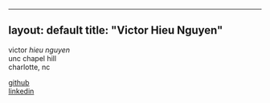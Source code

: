   ---
layout: default
title: "Victor Hieu Nguyen"
---

victor _hieu_ _nguyen_  
unc chapel hill  
charlotte, nc  

[github](#)  
[linkedin](#)
  
  
  
  
  <!-- <!DOCTYPE html>
<html lang="en">
<head>
  <meta charset="UTF-8" />
  <meta name="viewport" content="width=device-width, initial-scale=1.0" />
  <title>Victor Hieu Nguyen</title>
  <link href="https://cdn.jsdelivr.net/gh/cormullion/juliamono/webfonts/JuliaMono.css" rel="stylesheet">
  <style>
    :root {
      --bg: #2e3440;
      --fg: #d8dee9;
      --accent: #88c0d0;
    }
    body {
      margin: 0;
      background-color: var(--bg);
      color: var(--fg);
      font-family: 'JuliaMono', monospace;
      font-size: 0.8 rem;
      padding: 2rem;
    }
    a {
      color: var(--accent);
      text-decoration: none;
    }
    a:hover {
      text-decoration: underline;
    }
    nav {
      display: flex;
      gap: 2rem;
      margin-bottom: 3rem;
    }
    nav a {
      font-weight: bold;
    }
  </style>
</head>
<body>
  <nav>
    <a href="#">home</a>
    <a href="#">cv</a>
    <a href="#">research</a>
    <a href="#">misc</a>
    <a href="#">about</a>
  </nav>
  <main>
    <p>victor <span style="text-decoration: underline;">hieu</span> <span style="text-decoration: underline;">nguyen</span></p>
    <p>unc chapel hill</p>
    <p>charlotte, nc</p>
    <p><a href="#">github</a></p>
    <p><a href="#">linkedin</a></p>
  </main>
</body>
</html> -->
